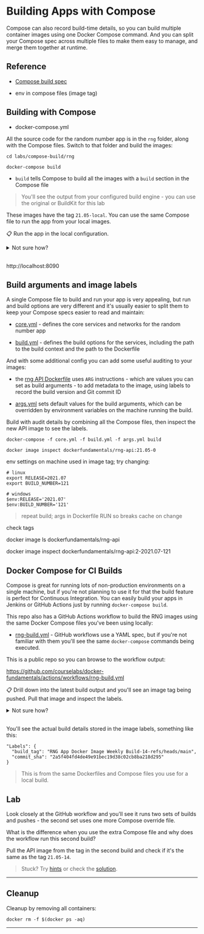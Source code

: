 # Building Apps with Compose

Compose can also record build-time details, so you can build multiple container images using one Docker Compose command. And you can split your Compose spec across multiple files to make them easy to manage, and merge them together at runtime.

## Reference

- [Compose build spec](https://docs.docker.com/compose/compose-file/compose-file-v3/#build)

- env in compose files (image tag)

## Building with Compose

- docker-compose.yml

All the source code for the random number app is in the `rng` folder, along with the Compose files. Switch to that folder and build the images:

```
cd labs/compose-build/rng

docker-compose build 
```

- `build` tells Compose to build all the images with a `build` section in the Compose file

> You'll see the output from your configured build engine - you can use the original or BuildKit for this lab

These images have the tag `21.05-local`. You can use the same Compose file to run the app from your local images.

📋 Run the app in the local configuration.

<details>
  <summary>Not sure how?</summary>

```
docker-compose up -d
```

</details><br/>

http://localhost:8090

## Build arguments and image labels

A single Compose file to build and run your app is very appealing, but run and build options are very different and it's usually easier to split them to keep your Compose specs easier to read and maintain:

- [core.yml](./rng/core.yml) - defines the core services and networks for the random number app

- [build.yml](./rng/build.yml) - defines the build options for the services, including the path to the build context and the path to the Dockerfile

And with some additional config you can add some useful auditing to your images:

- the [rng API Dockerfile](./rng/docker/api/Dockerfile) uses `ARG` instructions - which are values you can set as build arguments - to add metadata to the image, using labels to record the build version and Git commit ID

- [args.yml](./rng/args.yml) sets default values for the build arguments, which can be overridden by environment variables on the machine running the build.

Build with audit details by combining all the Compose files, then inspect the new API image to see the labels.

```
docker-compose -f core.yml -f build.yml -f args.yml build

docker image inspect dockerfundamentals/rng-api:21.05-0
```


env settings on machine used in image tag; try changing:

```
# linux
export RELEASE=2021.07
export BUILD_NUMBER=121

# windows
$env:RELEASE='2021.07'
$env:BUILD_NUMBER='121'
```

> repeat build; args in Dockerfile RUN so breaks cache on change

check tags

docker image ls dockerfundamentals/rng-api

docker image inspect dockerfundamentals/rng-api:2-2021.07-121

## Docker Compose for CI Builds

Compose is great for running lots of non-production environments on a single machine, but if you're not planning to use it for that the build feature is perfect for Continuous Integration. You can easily build your apps in Jenkins or GitHub Actions just by running `docker-compose build`.

This repo also has a GitHub Actions workflow to build the RNG images using the same Docker Compose files you've been using locally:

- [rng-build.yml](../../.github/workflows/rng-build.yml) - GitHub workflows use a YAML spec, but if you're not familiar with them you'll see the same `docker-compose` commands being executed.

This is a public repo so you can browse to the workflow output:

https://github.com/courselabs/docker-fundamentals/actions/workflows/rng-build.yml

📋 Drill down into the latest build output and you'll see an image tag being pushed. Pull that image and inspect the labels.

<details>
  <summary>Not sure how?</summary>

```
docker pull dockerfundamentals/rng-api:21.05-14

docker image inspect dockerfundamentals/rng-api:21.05-14
```

</details><br/>

You'll see the actual build details stored in the image labels, something like this:

```
"Labels": {
  "build_tag": "RNG App Docker Image Weekly Build-14-refs/heads/main",
  "commit_sha": "2a5f404fd4de49e91bec19d38c02cb8ba218d295"
}
```

> This is from the same Dockerfiles and Compose files you use for a local build.

## Lab

Look closely at the GitHub workflow and you'll see it runs two sets of builds and pushes - the second set uses one more Compose override file.

What is the difference when you use the extra Compose file and why does the workflow run this second build?

Pull the API image from the tag in the second build and check if it's the same as the tag `21.05-14`.

> Stuck? Try [hints](hints.md) or check the [solution](solution.md).

___
## Cleanup

Cleanup by removing all containers:

```
docker rm -f $(docker ps -aq)
```
---